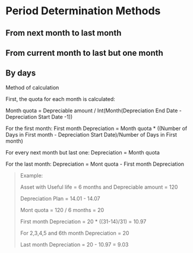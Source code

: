 # Period Determination Methods

## From next month to last month

## From current month to last but one month

## By days

Method of calculation

First, the quota for each month is calculated:

Month quota = Depreciable amount / Int(Month(Depreciation End Date - Depreciation Start Date -1))

For the first month: First month Depreciation =  Month quota * ((Number of Days in First month - Depreciation Start Date)/Number of Days in First month)

For every next month but last one: Depreciation =  Month quota

For the last month: Depreciation = Mont quota - First month Depreciation

> Example:
>
> Asset with Useful life = 6 months and Depreciable amount = 120
>
> Depreciation Plan = 14.01 - 14.07
>
> Mont quota = 120 / 6 months = 20 
>
> First month Depreciation = 20 * ((31-14)/31) = 10.97
>
> For 2,3,4,5 and 6th month Depreciation = 20
>
> Last month Depreciation = 20 - 10.97 = 9.03
>